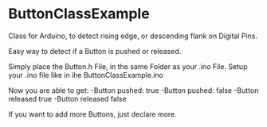 # ButtonClassExample
Class for Arduino, to detect rising edge, or descending flank on Digital Pins.

Easy way to detect if a Button is pushed or released.

Simply place the Button.h File, in the same Folder as your .ino File.
Setup your .ino file like in ihe ButtonClassExample.ino

Now you are able to get:
-Button pushed: true
-Button pushed: false
-Button released true
-Button released false

If you want to add more Buttons, just declare more.
